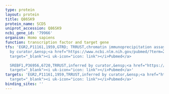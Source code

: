 ```yaml
---
type: protein
layout: protein
title: Q86SK9
protein_name: SCD5
uniprot_accession: Q86SK9
ncbi_gene_id: '79966'
organism: Homo sapiens
function: transcription factor and target gene
tfs: 'EGR2,P11161,1959,GTRD; TRRUST,chromatin immunoprecipitation assay; inferred
  by curator,&ensp;<a href="https://www.ncbi.nlm.nih.gov/pubmed/?term=22510410%5Buid%5D"
  target="_blank"><i uk-icon="icon: link"></i>Pubmed</a>

  SREBF1,P36956,6720,TRRUST,inferred by curator,&ensp;<a href="https://www.ncbi.nlm.nih.gov/pubmed/?term=22510410%5Buid%5D"
  target="_blank"><i uk-icon="icon: link"></i>Pubmed</a>'
targets: 'EGR2,P11161,1959,TRRUST,inferred by curator,&ensp;<a href="https://www.ncbi.nlm.nih.gov/pubmed/?term=22510410%5Buid%5D"
  target="_blank"><i uk-icon="icon: link"></i>Pubmed</a>'
binding_sites: ''
---
```

